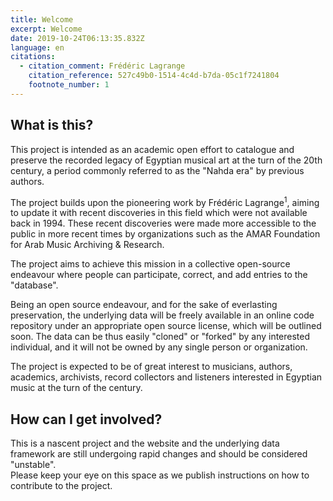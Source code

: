 ```yaml
---
title: Welcome
excerpt: Welcome
date: 2019-10-24T06:13:35.832Z
language: en
citations:
  - citation_comment: Frédéric Lagrange
    citation_reference: 527c49b0-1514-4c4d-b7da-05c1f7241804
    footnote_number: 1
---
```


## What is this?
This project is intended as an academic open effort to catalogue and preserve the recorded legacy of Egyptian musical art at the turn of the 20th century, a period commonly referred to as the "Nahda era" by previous authors.

The project builds upon the pioneering work by Frédéric Lagrange<sup>1</sup>, aiming to update it with recent discoveries in this field which were not available back in 1994. These recent discoveries were made more accessible to the public in more recent times by organizations such as the AMAR Foundation for Arab Music Archiving & Research.

The project aims to achieve this mission in a collective open-source endeavour where people can participate, correct, and add entries to the "database".

Being an open source endeavour, and for the sake of everlasting preservation, the underlying data will be freely available in an online code repository under an appropriate open source license, which will be outlined soon. The data can be thus easily "cloned" or "forked" by any interested individual, and it will not be owned by any single person or organization.

The project is expected to be of great interest to musicians, authors, academics, archivists, record collectors and listeners interested in Egyptian music at the turn of the century.

## How can I get involved?
This is a nascent project and the website and the underlying data framework are still undergoing rapid changes and should be considered "unstable".  
Please keep your eye on this space as we publish instructions on how to contribute to the project.

